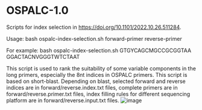 # OSPALC-1.0

Scripts for index selection in https://doi.org/10.1101/2022.10.26.511284.

Usage: bash ospalc-index-selection.sh forward-primer reverse-primer

For example: bash ospalc-index-selection.sh GTGYCAGCMGCCGCGGTAA GGACTACNVGGGTWTCTAAT

This script is used to rank the suitability of some variable components in the long primers, especially the 8nt indices in OSPALC primers. This script is based on short-blast. Depending on blast, selected forward and reverse indices are in forward/reverse.index.txt files, complete primers are in forward/reverse.primer.txt files, index filling rules for different sequencing platform are in forward/reverse.input.txt files.
![image](https://user-images.githubusercontent.com/61352216/210159065-05a74886-b9d5-45c6-96b5-6b2d355d8b0f.png)
